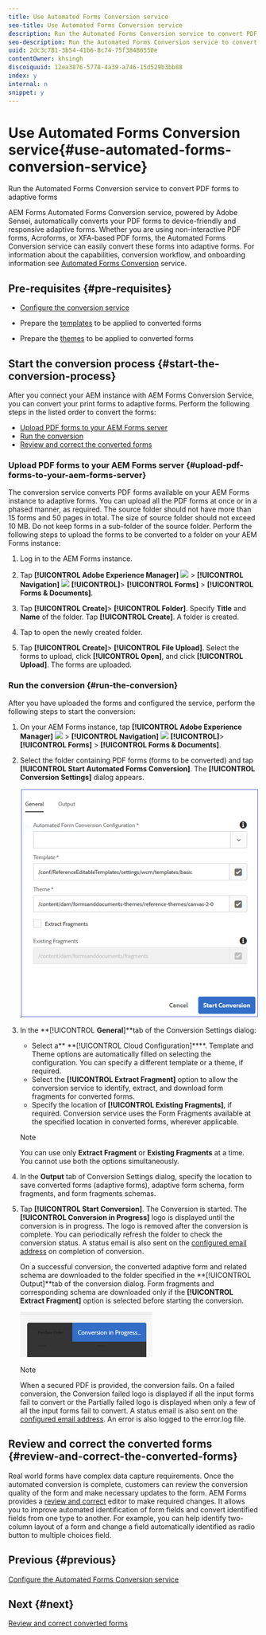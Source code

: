 ```yaml
---
title: Use Automated Forms Conversion service
seo-title: Use Automated Forms Conversion service
description: Run the Automated Forms Conversion service to convert PDF forms to adaptive forms
seo-description: Run the Automated Forms Conversion service to convert PDF forms to adaptive forms
uuid: 2dc3c781-3b54-41b6-8c74-75f38486550e
contentOwner: khsingh
discoiquuid: 12ea3876-5778-4a39-a746-15d529b3bb88
index: y
internal: n
snippet: y
---
```


# Use Automated Forms Conversion service{#use-automated-forms-conversion-service}

Run the Automated Forms Conversion service to convert PDF forms to adaptive forms

AEM Forms Automated Forms Conversion service, powered by Adobe Sensei, automatically converts your PDF forms to device-friendly and responsive adaptive forms. Whether you are using non-interactive PDF forms, Acroforms, or XFA-based PDF forms, the Automated Forms Conversion service can easily convert these forms into adaptive forms. For information about the capabilities, conversion workflow, and onboarding information see [Automated Forms Conversion](../../../forms/using/wip/introduction-to-automated-form-conversion-service.md) service.

## Pre-requisites {#pre-requisites}

* [Configure the conversion service](../../../forms/using/wip/configure-the-automated-forms-conversion-service.md)  

* Prepare the [templates](../../../forms/using/template-editor.md) to be applied to converted forms
* Prepare the [themes](../../../forms/using/themes.md) to be applied to converted forms

## Start the conversion process {#start-the-conversion-process}

After you connect your AEM instance with AEM Forms Conversion Service, you can convert your print forms to adaptive forms. Perform the following steps in the listed order to convert the forms:

* [Upload PDF forms to your AEM Forms server](../../../forms/using/wip/convert-existing-forms-to-adaptive-forms.md#upload-pdf-forms-to-your-aem-forms-server)
* [Run the conversion](../../../forms/using/wip/convert-existing-forms-to-adaptive-forms.md#run-the-conversion)
* [Review and correct the converted forms](/content.md#main-pars_header_1485925451)

### Upload PDF forms to your AEM Forms server {#upload-pdf-forms-to-your-aem-forms-server}

The conversion service converts PDF forms available on your AEM Forms instance to adaptive forms. You can upload all the PDF forms at once or in a phased manner, as required. The source folder should not have more than 15 forms and 50 pages in total. The size of source folder should not exceed 10 MB. Do not keep forms in a sub-folder of the source folder. Perform the following steps to upload the forms to be converted to a folder on your AEM Forms instance:

1. Log in to the AEM Forms instance.   

1. Tap **[!UICONTROL Adobe Experience Manager]** ![](assets/adobeexperiencemanager.png) > **[!UICONTROL Navigation]** ![](assets/compass.png) **[!UICONTROL]**> **[!UICONTROL Forms]** > **[!UICONTROL Forms & Documents]**.
1. Tap **[!UICONTROL Create]**> **[!UICONTROL Folder]**. Specify **Title** and **Name** of the folder. Tap **[!UICONTROL Create]**. A folder is created.
1. Tap to open the newly created folder.
1. Tap **[!UICONTROL Create]**> **[!UICONTROL File Upload]**. Select the forms to upload, click **[!UICONTROL Open]**, and click **[!UICONTROL Upload]**. The forms are uploaded.

### Run the conversion {#run-the-conversion}

After you have uploaded the forms and configured the service, perform the following steps to start the conversion:

1. On your AEM Forms instance, tap **[!UICONTROL Adobe Experience Manager]** ![](assets/adobeexperiencemanager.png) > **[!UICONTROL Navigation]** ![](assets/compass.png) **[!UICONTROL]**> **[!UICONTROL Forms]** > **[!UICONTROL Forms & Documents]**.
1. Select the folder containing PDF forms (forms to be converted) and tap **[!UICONTROL  **Start Automated Forms Conversion**]**. The ****[!UICONTROL Conversion Settings]**** dialog appears.

   ![](assets/start-conversion-dialog.png)

1. In the **[!UICONTROL **General**]**tab of the Conversion Settings dialog:

    * Select a** **[!UICONTROL Cloud Configuration]****. Template and Theme options are automatically filled on selecting the configuration. You can specify a different template or a theme, if required.
    * Select the ****[!UICONTROL Extract Fragment]**** option to allow the conversion service to identify, extract, and download form fragments for converted forms.
    * Specify the location of ****[!UICONTROL Existing Fragments]****, if required. Conversion service uses the Form Fragments available at the specified location in converted forms, wherever applicable.

   >[!NOTE]
   >
   >You can use only **Extract Fragment** or **Existing Fragments** at a time. You cannot use both the options simultaneously.

1. In the **Output** tab of Conversion Settings dialog, specify the location to save converted forms (adaptive forms), adaptive form schema, form fragments, and form fragments schemas.
1. Tap **[!UICONTROL Start Conversion]**. The Conversion is started. The **[!UICONTROL Conversion in Progress]** logo is displayed until the conversion is in progress. The logo is removed after the conversion is complete. You can periodically refresh the folder to check the conversion status. A status email is also sent on the [configured email address](../../../forms/using/wip/configure-the-automated-forms-conversion-service.md#main-pars-header-242943920) on completion of conversion.

   On a successful conversion, the converted adaptive form and related schema are downloaded to the folder specified in the **[!UICONTROL Output]**tab of the conversion dialog. Form fragments and corresponding schema are downloaded only if the **[!UICONTROL Extract Fragment]** option is selected before starting the conversion.

   ![](assets/conversion-in-progress.png)

   >[!NOTE]
   >
   >When a secured PDF is provided, the conversion fails. On a failed conversion, the Conversion failed logo is displayed if all the input forms fail to convert or the Partially failed logo is displayed when only a few of all the input forms fail to convert. A status email is also sent on the [configured email address](../../../forms/using/wip/configure-the-automated-forms-conversion-service.md#main-pars-header-242943920). An error is also logged to the error.log file.

## Review and correct the converted forms {#review-and-correct-the-converted-forms}

Real world forms have complex data capture requirements. Once the automated conversion is complete, customers can review the conversion quality of the form and make necessary updates to the form. AEM Forms provides a [review and correct](../../../forms/using/wip/review-correct-ui-edited.md) editor to make required changes. It allows you to improve automated identification of form fields and convert identified fields from one type to another. For example, you can help identify two-column layout of a form and change a field automatically identified as radio button to multiple choices field.

## Previous {#previous}

[Configure the Automated Forms Conversion service](../../../forms/using/wip/configure-the-automated-forms-conversion-service.md)

## Next {#next}

[Review and correct converted forms](../../../forms/using/wip/review-correct-ui-edited.md)
